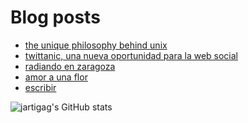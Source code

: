 # Blog posts
<!-- BLOG-POST-LIST:START -->
- [the unique philosophy behind unix](https://jartigag.blog/philosophy-behind-unix)
- [twittanic, una nueva oportunidad para la web social](https://jartigag.blog/twittanic)
- [radiando en zaragoza](https://jartigag.blog/radiando-zaragoza)
- [amor a una flor](https://jartigag.blog/amor-a-una-flor)
- [escribir](https://jartigag.blog/escribir)
<!-- BLOG-POST-LIST:END -->

![jartigag's GitHub stats](https://github-readme-stats.vercel.app/api?username=jartigag&show_icons=true&theme=transparent&hide_rank=true)
